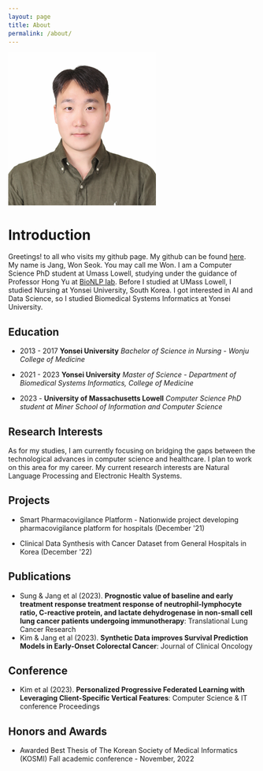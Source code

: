 ```yaml
---
layout: page
title: About
permalink: /about/
---
```



<img src="./pictures/visa.jpg"
 style="left;width:300px;height:310px">

# Introduction 

Greetings! to all who visits my github page.
My github can be found [here](https://github.com/memy85). 
My name is Jang, Won Seok. You may call me Won. 
I am a Computer Science PhD student at Umass Lowell, studying under the guidance of Professor Hong Yu at [BioNLP lab](https://bio-nlp.org/).
Before I studied at UMass Lowell, I studied Nursing at Yonsei University, South Korea.
I got interested in AI and Data Science, so I studied Biomedical Systems Informatics at Yonsei University.

## Education
- 2013 - 2017 **Yonsei University** *Bachelor of Science in Nursing - Wonju College of Medicine*

- 2021 - 2023 **Yonsei University** *Master of Science - Department of Biomedical Systems Informatics, College of Medicine*

- 2023 - **University of Massachusetts Lowell** *Computer Science PhD student at Miner School of Information and Computer Science*

## Research Interests 

As for my studies, I am currently focusing on bridging the gaps between the technological advances in computer science and healthcare. 
I plan to work on this area for my career.
My current research interests are Natural Language Processing and Electronic Health Systems.

## Projects
- Smart Pharmacovigilance Platform - Nationwide project developing pharmacovigilance platform for hospitals (December '21)

- Clinical Data Synthesis with Cancer Dataset from General Hospitals in Korea (December '22)

## Publications
- Sung & Jang et al (2023). **Prognostic value of baseline and early treatment response treatment response of
neutrophil-lymphocyte ratio, C-reactive protein, and lactate dehydrogenase in non-small cell lung cancer
patients undergoing immunotherapy**: Translational Lung Cancer Research
- Kim & Jang et al (2023). **Synthetic Data improves Survival Prediction Models in Early-Onset Colorectal Cancer**: Journal of Clinical Oncology

## Conference
- Kim et al (2023). **Personalized Progressive Federated Learning with Leveraging Client-Specific Vertical
Features**: Computer Science & IT conference Proceedings

## Honors and Awards
- Awarded Best Thesis of The Korean Society of Medical Informatics (KOSMI) Fall academic conference -
November, 2022



